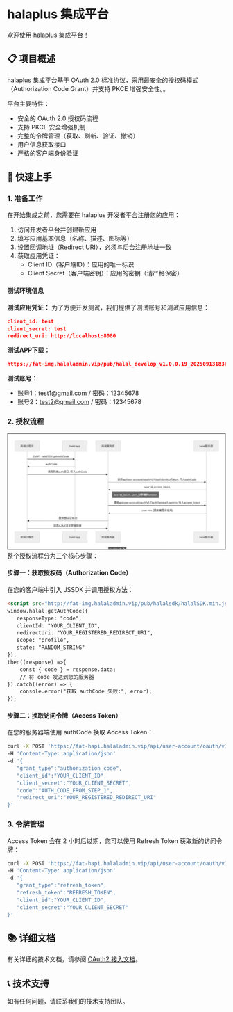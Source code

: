# halaplus 集成平台

欢迎使用 halaplus 集成平台！
## 📋 项目概述

halaplus 集成平台基于 OAuth 2.0 标准协议，采用最安全的授权码模式（Authorization Code Grant）并支持 PKCE 增强安全性。。

平台主要特性：
- 安全的 OAuth 2.0 授权码流程
- 支持 PKCE 安全增强机制
- 完整的令牌管理（获取、刷新、验证、撤销）
- 用户信息获取接口
- 严格的客户端身份验证

## 🚀 快速上手

### 1. 准备工作

在开始集成之前，您需要在 halaplus 开发者平台注册您的应用：

1. 访问开发者平台并创建新应用
2. 填写应用基本信息（名称、描述、图标等）
3. 设置回调地址（Redirect URI），必须与后台注册地址一致
4. 获取应用凭证：
   - Client ID（客户端ID）：应用的唯一标识
   - Client Secret（客户端密钥）：应用的密钥（请严格保密）
   
#### 测试环境信息

**测试应用凭证：**
为了方便开发测试，我们提供了测试账号和测试应用信息：
```json
client_id: test 
client_secret: test 
redirect_uri: http://localhost:8080
```
**测试APP下载：**
```json
https://fat-img.halaladmin.vip/pub/halal_develop_v1.0.0.19_202509131836_release.apk
```
**测试账号：**
- 账号1：test1@gmail.com / 密码：12345678
- 账号2：test2@gmail.com / 密码：12345678




### 2. 授权流程

<img src="./resource/image1.png">
整个授权流程分为三个核心步骤：

#### 步骤一：获取授权码（Authorization Code）

在您的客户端中引入 JSSDK 并调用授权方法：

```html
<script src="http://fat-img.halaladmin.vip/pub/halalsdk/halalSDK.min.js"></script>
window.halal.getAuthCode({ 
   responseType: "code", 
   clientId: "YOUR_CLIENT_ID", 
   redirectUri: "YOUR_REGISTERED_REDIRECT_URI", 
   scope: "profile", 
   state: "RANDOM_STRING" 
}).
then((response) =>{ 
    const { code } = response.data; 
    // 将 code 发送到您的服务器 
}).catch((error) => { 
    console.error("获取 authCode 失败:", error);
});
```

#### 步骤二：换取访问令牌（Access Token）

在您的服务器端使用 authCode 换取 Access Token：

```bash
curl -X POST 'https://fat-hapi.halaladmin.vip/api/user-account/oauth/v1/OauthService/Token' 
-H 'Content-Type: application/json' 
-d '{ 
   "grant_type":"authorization_code", 
   "client_id":"YOUR_CLIENT_ID", 
   "client_secret":"YOUR_CLIENT_SECRET", 
   "code":"AUTH_CODE_FROM_STEP_1", 
   "redirect_uri":"YOUR_REGISTERED_REDIRECT_URI" 
}'
```

### 3. 令牌管理

Access Token 会在 2 小时后过期，您可以使用 Refresh Token 获取新的访问令牌：

```bash
curl -X POST 'https://fat-hapi.halaladmin.vip/api/user-account/oauth/v1/OauthService/Token' 
-H 'Content-Type: application/json' 
-d '{ 
   "grant_type":"refresh_token", 
   "refresh_token":"REFRESH_TOKEN", 
   "client_id":"YOUR_CLIENT_ID", 
   "client_secret":"YOUR_CLIENT_SECRET" 
}'
```



## 📚 详细文档

有关详细的技术文档，请参阅 [OAuth2 接入文档](docs/oauth2.md)。

## 📞 技术支持

如有任何问题，请联系我们的技术支持团队。